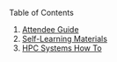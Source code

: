 Table of Contents
1. [Attendee Guide](AttendeeGuide.md)
2. [Self-Learning Materials](SelfLearningMaterials.md)
3. [HPC Systems How To](HPCSystemsHowTo.md)
